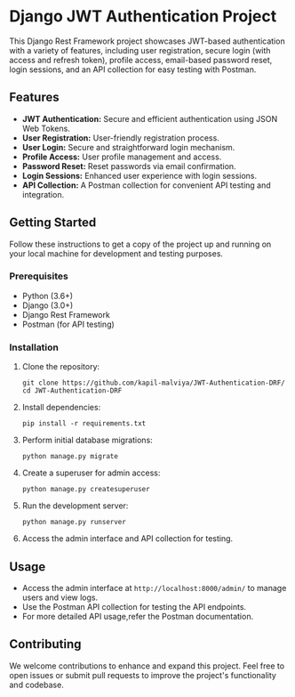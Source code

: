 # Django JWT Authentication Project

This Django Rest Framework project showcases JWT-based authentication with a variety of features, including user registration, secure login (with access and refresh token), profile access, email-based password reset, login sessions, and an API collection for easy testing with Postman.

## Features

- **JWT Authentication:** Secure and efficient authentication using JSON Web Tokens.
- **User Registration:** User-friendly registration process.
- **User Login:** Secure and straightforward login mechanism.
- **Profile Access:** User profile management and access.
- **Password Reset:** Reset passwords via email confirmation.
- **Login Sessions:** Enhanced user experience with login sessions.
- **API Collection:** A Postman collection for convenient API testing and integration.

## Getting Started

Follow these instructions to get a copy of the project up and running on your local machine for development and testing purposes.

### Prerequisites

- Python (3.6+)
- Django (3.0+)
- Django Rest Framework
- Postman (for API testing)

### Installation

1. Clone the repository:
   ```
   git clone https://github.com/kapil-malviya/JWT-Authentication-DRF/
   cd JWT-Authentication-DRF
   ```

2. Install dependencies:
   ```
   pip install -r requirements.txt
   ```

3. Perform initial database migrations:
   ```
   python manage.py migrate
   ```

4. Create a superuser for admin access:
   ```
   python manage.py createsuperuser
   ```

5. Run the development server:
   ```
   python manage.py runserver
   ```

6. Access the admin interface and API collection for testing.

## Usage

- Access the admin interface at `http://localhost:8000/admin/` to manage users and view logs.
- Use the Postman API collection for testing the API endpoints.
- For more detailed API usage,refer the Postman documentation.

## Contributing

We welcome contributions to enhance and expand this project. Feel free to open issues or submit pull requests to improve the project's functionality and codebase.

